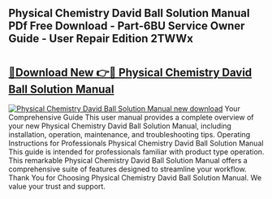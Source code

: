 ## Physical Chemistry David Ball Solution Manual PDf Free Download - Part-6BU Service Owner Guide - User Repair Edition 2TWWx

# <h2><a href="http://bc60408.oget.top/?id=Physical+Chemistry+David+Ball+Solution+Manual">🔗Download New 👉🔴 Physical Chemistry David Ball Solution Manual</a></h2>

[![Physical Chemistry David Ball Solution Manual new download](https://i.imgur.com/5g1atiW.png)](http://bc60408.oget.top/?id=Physical+Chemistry+David+Ball+Solution+Manual)
Your Comprehensive Guide This user manual provides a complete overview of your new Physical Chemistry David Ball Solution Manual, including installation, operation, maintenance, and troubleshooting tips. Operating Instructions for Professionals Physical Chemistry David Ball Solution Manual This guide is intended for professionals familiar with product type operation. This remarkable Physical Chemistry David Ball Solution Manual offers a comprehensive suite of features designed to streamline your workflow. Thank You for Choosing Physical Chemistry David Ball Solution Manual. We value your trust and support.
